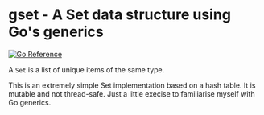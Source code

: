 # gset - A Set data structure using Go's generics

[![Go Reference](https://pkg.go.dev/badge/github.com/oliwer/gset.svg)](https://pkg.go.dev/github.com/oliwer/gset)

A `Set` is a list of unique items of the same type.

This is an extremely simple Set implementation based on a hash table. It is mutable and not thread-safe. Just a little execise to familiarise myself with Go generics.
